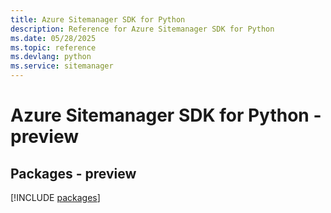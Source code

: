 ```yaml
---
title: Azure Sitemanager SDK for Python
description: Reference for Azure Sitemanager SDK for Python
ms.date: 05/28/2025
ms.topic: reference
ms.devlang: python
ms.service: sitemanager
---
```

# Azure Sitemanager SDK for Python - preview
## Packages - preview
[!INCLUDE [packages](sitemanager-index.md)]